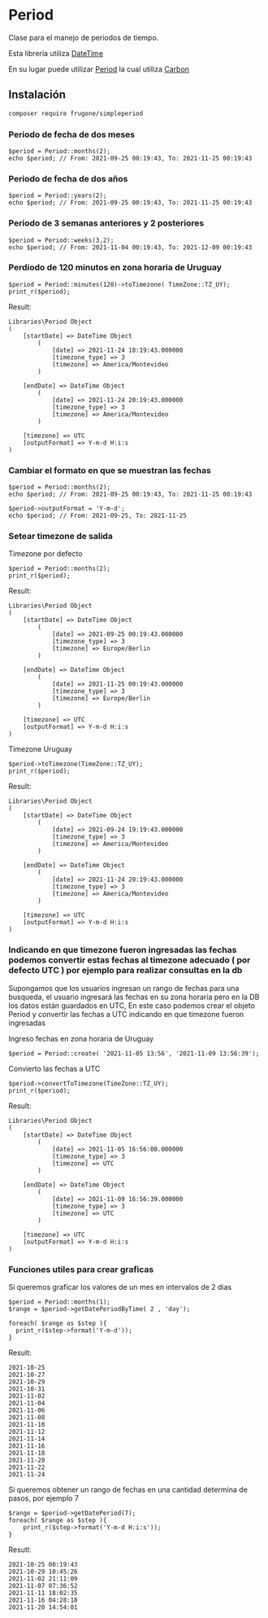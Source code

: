 # Period
Clase para el manejo de periodos de tiempo.

Esta librería utiliza [DateTime](https://www.php.net/manual/es/class.datetime.php)

En su lugar puede utilizar [Period](https://github.com/frugone/Period) la cual utiliza 
[Carbon](https://carbon.nesbot.com/)


## Instalación
``` sh
composer require frugone/simpleperiod
```

### Periodo de fecha de dos meses
```
$period = Period::months(2);
echo $period; // From: 2021-09-25 00:19:43, To: 2021-11-25 00:19:43 
```

### Periodo de fecha de dos años
```
$period = Period::years(2);
echo $period; // From: 2021-09-25 00:19:43, To: 2021-11-25 00:19:43 
```

### Periodo de 3 semanas anteriores y 2 posteriores
```
$period = Period::weeks(3,2);
echo $period; // From: 2021-11-04 00:19:43, To: 2021-12-09 00:19:43 
```

### Perdiodo de 120 minutos en zona horaria de Uruguay
```
$period = Period::minutes(120)->toTimezone( TimeZone::TZ_UY);
print_r($period);
```
Result: 
```
Libraries\Period Object
(
    [startDate] => DateTime Object
        (
            [date] => 2021-11-24 18:19:43.000000
            [timezone_type] => 3
            [timezone] => America/Montevideo
        )

    [endDate] => DateTime Object
        (
            [date] => 2021-11-24 20:19:43.000000
            [timezone_type] => 3
            [timezone] => America/Montevideo
        )

    [timezone] => UTC
    [outputFormat] => Y-m-d H:i:s
)
```

### Cambiar el formato en que se muestran las fechas
```
$period = Period::months(2);
echo $period; // From: 2021-09-25 00:19:43, To: 2021-11-25 00:19:43 

$period->outputFormat = 'Y-m-d';
echo $period; // From: 2021-09-25, To: 2021-11-25 

```

### Setear timezone de salida
Timezone por defecto 
```
$period = Period::months(2);
print_r($period);
```
Result: 
```
Libraries\Period Object
(
    [startDate] => DateTime Object
        (
            [date] => 2021-09-25 00:19:43.000000
            [timezone_type] => 3
            [timezone] => Europe/Berlin
        )

    [endDate] => DateTime Object
        (
            [date] => 2021-11-25 00:19:43.000000
            [timezone_type] => 3
            [timezone] => Europe/Berlin
        )

    [timezone] => UTC
    [outputFormat] => Y-m-d H:i:s
) 
```

Timezone Uruguay
```
$period->toTimezone(TimeZone::TZ_UY);
print_r($period);
```
Result:  
``` 
Libraries\Period Object
(
    [startDate] => DateTime Object
        (
            [date] => 2021-09-24 19:19:43.000000
            [timezone_type] => 3
            [timezone] => America/Montevideo
        )

    [endDate] => DateTime Object
        (
            [date] => 2021-11-24 20:19:43.000000
            [timezone_type] => 3
            [timezone] => America/Montevideo
        )

    [timezone] => UTC
    [outputFormat] => Y-m-d H:i:s
)
``` 

### Indicando en que timezone fueron ingresadas las fechas podemos convertir estas fechas al timezone adecuado ( por defecto UTC ) por ejemplo para realizar consultas en la db

Supongamos que los usuarios ingresan un rango de fechas para una busqueda,  el usuario ingresará las fechas en su zona horaria pero en la DB los datos están guardados en UTC, En este caso podemos crear el objeto Period  y convertir las fechas a UTC indicando en que timezone fueron ingresadas

Ingreso fechas en zona horaria de Uruguay
``` 
$period = Period::create( '2021-11-05 13:56', '2021-11-09 13:56:39');

```
Convierto las fechas a UTC
```
$period->convertToTimezone(TimeZone::TZ_UY);
print_r($period);
```
Result:
```
Libraries\Period Object
(
    [startDate] => DateTime Object
        (
            [date] => 2021-11-05 16:56:00.000000
            [timezone_type] => 3
            [timezone] => UTC
        )

    [endDate] => DateTime Object
        (
            [date] => 2021-11-09 16:56:39.000000
            [timezone_type] => 3
            [timezone] => UTC
        )

    [timezone] => UTC
    [outputFormat] => Y-m-d H:i:s
)
```

### Funciones utiles para crear graficas

Si queremos graficar los valores de un mes en intervalos de 2 dias

```
$period = Period::months(1);
$range = $period->getDatePeriodByTime( 2 , 'day');

foreach( $range as $step ){
  print_r($step->format('Y-m-d'));
}
```
Result:
```
2021-10-25
2021-10-27
2021-10-29
2021-10-31
2021-11-02
2021-11-04
2021-11-06
2021-11-08
2021-11-10
2021-11-12
2021-11-14
2021-11-16
2021-11-18
2021-11-20
2021-11-22
2021-11-24
```

Si queremos obtener un rango de fechas en una cantidad determina de pasos, por ejemplo 7
```
$range = $period->getDatePeriod(7);
foreach( $range as $step ){
	print_r($step->format('Y-m-d H:i:s'));
}
```
Resutl:
```
2021-10-25 00:19:43
2021-10-29 10:45:26
2021-11-02 21:11:09
2021-11-07 07:36:52
2021-11-11 18:02:35
2021-11-16 04:28:18
2021-11-20 14:54:01
```
